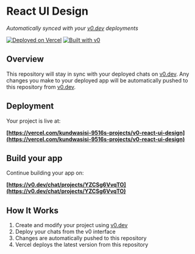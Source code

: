 # React UI Design

*Automatically synced with your [v0.dev](https://v0.dev) deployments*

[![Deployed on Vercel](https://img.shields.io/badge/Deployed%20on-Vercel-black?style=for-the-badge&logo=vercel)](https://vercel.com/kundwasisi-9516s-projects/v0-react-ui-design)
[![Built with v0](https://img.shields.io/badge/Built%20with-v0.dev-black?style=for-the-badge)](https://v0.dev/chat/projects/YZCSg6VvqTO)

## Overview

This repository will stay in sync with your deployed chats on [v0.dev](https://v0.dev).
Any changes you make to your deployed app will be automatically pushed to this repository from [v0.dev](https://v0.dev).

## Deployment

Your project is live at:

**[https://vercel.com/kundwasisi-9516s-projects/v0-react-ui-design](https://vercel.com/kundwasisi-9516s-projects/v0-react-ui-design)**

## Build your app

Continue building your app on:

**[https://v0.dev/chat/projects/YZCSg6VvqTO](https://v0.dev/chat/projects/YZCSg6VvqTO)**

## How It Works

1. Create and modify your project using [v0.dev](https://v0.dev)
2. Deploy your chats from the v0 interface
3. Changes are automatically pushed to this repository
4. Vercel deploys the latest version from this repository
